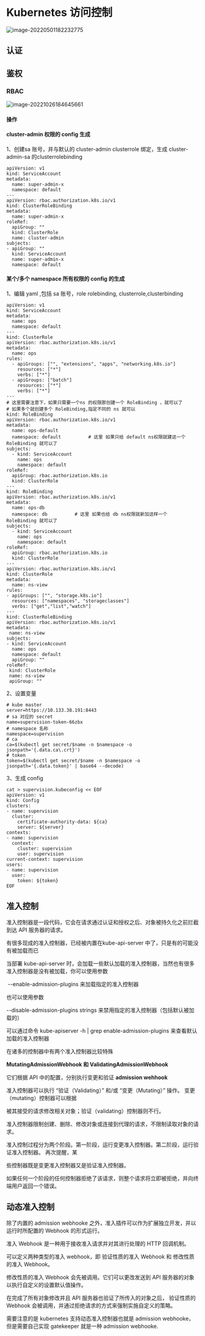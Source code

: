# Kubernetes 访问控制

![image-20220501182232775](权限及认证.assets/image-20220501182232775.png)

## 认证





## 鉴权

### RBAC

![image-20221026184645661](权限及认证.assets/image-20221026184645661.png)

#### 操作

#### cluster-admin 权限的 config 生成 

1、创建sa 账号，并与默认的 cluster-admin clusterrole 绑定，生成 cluster-admin-sa 的clusterrolebinding

```
apiVersion: v1
kind: ServiceAccount
metadata:
  name: super-admin-x
  namespace: default
---
apiVersion: rbac.authorization.k8s.io/v1
kind: ClusterRoleBinding
metadata:
  name: super-admin-x
roleRef:
  apiGroup: ""
  kind: ClusterRole
  name: cluster-admin
subjects:
- apiGroup: ""
  kind: ServiceAccount
  name: super-admin-x
  namespace: default
```



#### 某个/多个 namespace 所有权限的 config 的生成

1、编辑 yaml ,包括 sa 账号，role rolebinding, clusterrole,clusterbinding

```
apiVersion: v1
kind: ServiceAccount
metadata:
  name: ops
  namespace: default
---
kind: ClusterRole
apiVersion: rbac.authorization.k8s.io/v1
metadata:
  name: ops
rules:
  - apiGroups: ["", "extensions", "apps", "networking.k8s.io"]
    resources: ["*"]
    verbs: ["*"]
  - apiGroups: ["batch"]
    resources: ["*"]
    verbs: ["*"]
---
# 这里需要注意下，如果只需要一个ns 的权限那创建一个 RoleBinding ，就可以了
# 如果多个就创建多个 RoleBinding,指定不同的 ns 就可以 
kind: RoleBinding
apiVersion: rbac.authorization.k8s.io/v1
metadata:
  name: ops-default
  namespace: default          # 这里 如果只给 default ns权限就建这一个 RoleBinding 就可以了
subjects:
  - kind: ServiceAccount
    name: ops
    namespace: default
roleRef:
  apiGroup: rbac.authorization.k8s.io
  kind: ClusterRole
---
kind: RoleBinding
apiVersion: rbac.authorization.k8s.io/v1
metadata:
  name: ops-db
  namespace: db          # 这里 如果也给 db ns权限就新加这样一个 RoleBinding 就可以了
subjects:
  - kind: ServiceAccount
    name: ops
    namespace: default
roleRef:
  apiGroup: rbac.authorization.k8s.io
  kind: ClusterRole
---
apiVersion: rbac.authorization.k8s.io/v1
kind: ClusterRole
metadata:
  name: ns-view
rules:
- apiGroups: ["", "storage.k8s.io"]
  resources: ["namespaces", "storageclasses"]
  verbs: ["get","list","watch"]
---
kind: ClusterRoleBinding
apiVersion: rbac.authorization.k8s.io/v1
metadata:
 name: ns-view
subjects:
- kind: ServiceAccount
  name: ops
  namespace: default
  apiGroup: ""
roleRef:
 kind: ClusterRole
 name: ns-view
 apiGroup: ""
```

2、设置变量

```
# kube master
server=https://10.133.38.191:8443
# sa 对应的 secret
name=supervision-token-66zbx
# namespace 名称 
namespace=supervision
# ca
ca=$(kubectl get secret/$name -n $namespace -o jsonpath='{.data.ca\.crt}')
# token
token=$(kubectl get secret/$name -n $namespace -o jsonpath='{.data.token}' | base64 --decode)
```

3、生成 config

```
cat > supervision.kubeconfig << EOF
apiVersion: v1
kind: Config
clusters:
- name: supervision
  cluster:
    certificate-authority-data: ${ca}
    server: ${server}
contexts:
- name: supervision
  context:
    cluster: supervision
    user: supervision
current-context: supervision
users:
- name: supervision
  user:
    token: ${token}
EOF
```





## 准入控制

准入控制器是一段代码，它会在请求通过认证和授权之后、对象被持久化之前拦截到达 API 服务器的请求。

有很多现成的准入控制器，已经被内置在kube-api-server 中了，只是有的可能没有被加载而已

当部署 kube-api-server 时，会加载一些默认加载的准入控制器，当然也有很多准入控制器是没有被加载，你可以使用参数 

​	--enable-admission-plugins 来加载指定的准入控制器

也可以使用参数

--disable-admission-plugins strings 来禁用指定的准入控制器（包括默认被加载的）

可以通过命令 kube-apiserver -h | grep enable-admission-plugins 来查看默认加载的准入控制器



在诸多的控制器中有两个准入控制器比较特殊

**MutatingAdmissionWebhook 和 ValidatingAdmissionWebhook**

它们根据 API 中的配置，分别执行变更和验证 **admission wehhook**

准入控制器可以执行 “验证（Validating）” 和/或 “变更（Mutating）” 操作。 变更（mutating）控制器可以根据

被其接受的请求修改相关对象；验证（validating）控制器则不行。

准入控制器限制创建、删除、修改对象或连接到代理的请求，不限制读取对象的请求。

准入控制过程分为两个阶段。第一阶段，运行变更准入控制器。第二阶段，运行验证准入控制器。 再次提醒，某

些控制器既是变更准入控制器又是验证准入控制器。

如果任何一个阶段的任何控制器拒绝了该请求，则整个请求将立即被拒绝，并向终端用户返回一个错误。



## 动态准入控制

除了内置的 admission webhooke 之外，准入插件可以作为扩展独立开发，并以运行时所配置的 Webhook 的形式运行。 

准入 Webhook 是一种用于接收准入请求并对其进行处理的 HTTP 回调机制。 

可以定义两种类型的准入 webhook，即 验证性质的准入 Webhook 和 修改性质的准入 Webhook。 

修改性质的准入 Webhook 会先被调用。它们可以更改发送到 API 服务器的对象以执行自定义的设置默认值操作。

在完成了所有对象修改并且 API 服务器也验证了所传入的对象之后， 验证性质的 Webhook 会被调用，并通过拒绝请求的方式来强制实施自定义的策略。

需要注意的是 kubernetes 支持动态准入控制器也就是 admission webhooke，但是需要自己实现 gatekeeper 就是一种 admission webhooke.
